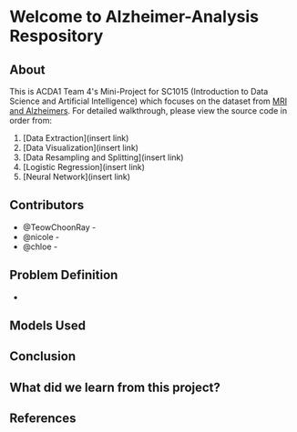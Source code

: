 # Welcome to Alzheimer-Analysis Respository

## About

This is ACDA1 Team 4's Mini-Project for SC1015 (Introduction to Data Science and Artificial Intelligence) which focuses on the dataset from [MRI and Alzheimers](https://www.kaggle.com/datasets/jboysen/mri-and-alzheimers?resource=download). For detailed walkthrough, please view the source code in order from:

1. [Data Extraction](insert link)
2. [Data Visualization](insert link)
3. [Data Resampling and Splitting](insert link)
4. [Logistic Regression](insert link)
5. [Neural Network](insert link)
  
## Contributors

- @TeowChoonRay - 
- @nicole - 
- @chloe - 

## Problem Definition

- 

## Models Used


## Conclusion


## What did we learn from this project?


## References
